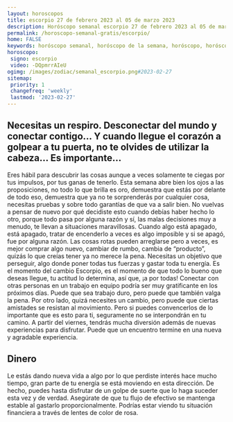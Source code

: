 ```yaml
---
layout: horoscopos
title: escorpio 27 de febrero 2023 al 05 de marzo 2023 
description: Horóscopo semanal escorpio 27 de febrero 2023 al 05 de marzo 2023. Necesitas un respiro. Desconectar del mundo y conectar contigo… Y cuando llegue el corazón a golpear a tu puerta, no te olvides de utilizar la cabeza… Es importante…
permalink: /horoscopo-semanal-gratis/escorpio/
home: FALSE
keywords: horóscopo semanal, horóscopo de la semana, horóscopo, horóscopo gratis,horóscopos, horóscopo esperanza gracia, horoscopos escorpio la semana, horóscopos gratis, Tarot, Astrologia, Zodíaco, escorpio, horoscopo gratis, semanal
horoscopo:
 signo: escorpio
 video: -DQpmrrAIeU
ogimg: /images/zodiac/semanal_escorpio.png#2023-02-27
sitemap:
 priority: 1
 changefreq: 'weekly'
 lastmod: '2023-02-27'
---
```




## Necesitas un respiro. Desconectar del mundo y conectar contigo… Y cuando llegue el corazón a golpear a tu puerta, no te olvides de utilizar la cabeza… Es importante…

Eres hábil para descubrir las cosas aunque a veces solamente te ciegas por tus impulsos, por tus ganas de tenerlo. Esta semana abre bien los ojos a las proposiciones, no todo lo que brilla es oro, demuestra que estás por delante de todo eso, demuestra que ya no te sorprenderás por cualquier cosa, necesitas pruebas y sobre todo garantías de que va a salir bien. No vuelvas a pensar de nuevo por qué decidiste esto cuando debías haber hecho lo otro, porque todo pasa por alguna razón y sí, las malas decisiones muy a menudo, te llevan a situaciones maravillosas. Cuando algo está apagado, está apagado, tratar de encenderlo a veces es algo imposible y si se apagó, fue por alguna razón. Las cosas rotas pueden arreglarse pero a veces, es mejor comprar algo nuevo, cambiar de rumbo, cambia de “producto”, quizás lo que creías tener ya no merece la pena. Necesitas un objetivo que perseguir, algo donde poner todas tus fuerzas y gastar toda tu energía. Es el momento del cambio Escorpio, es el momento de que todo lo bueno que deseas llegue, tu actitud lo determina, así que, ¡a por todas!
Conectar con otras personas en un trabajo en equipo podría ser muy gratificante en los próximos días. Puede que sea trabajo duro, pero puede que también valga la pena. Por otro lado, quizá necesites un cambio, pero puede que ciertas amistades se resistan al movimiento. Pero si puedes convencerlos de lo importante que es esto para ti, seguramente no se interpondrán en tu camino. A partir del viernes, tendrás mucha diversión además de nuevas experiencias para disfrutar. Puede que un encuentro termine en una nueva y agradable experiencia.

## Dinero

Le estás dando nueva vida a algo por lo que perdiste interés hace mucho tiempo, gran parte de tu energía se está moviendo en esta dirección. De hecho, puedes hasta disfrutar de un golpe de suerte que lo haga suceder esta vez y de verdad. Asegúrate de que tu flujo de efectivo se mantenga estable al gastarlo proporcionalmente. Podrías estar viendo tu situación financiera a través de lentes de color de rosa.